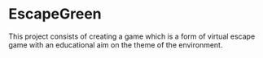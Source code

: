 # EscapeGreen
This project consists of creating a game which is a form of virtual escape game with an educational aim on the theme of the environment. 
